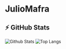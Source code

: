 # JulioMafra

## ⚡ GitHub Stats

![Github Stats](https://github-readme-stats.vercel.app/api?username=Pnmoura&show_icons=true&count_private=true&show_icons=true&include_all_commits=true)
![Top Langs](https://github-readme-stats.vercel.app/api/top-langs/?username=Pnmoura&hide=TeX&layout=compact)
